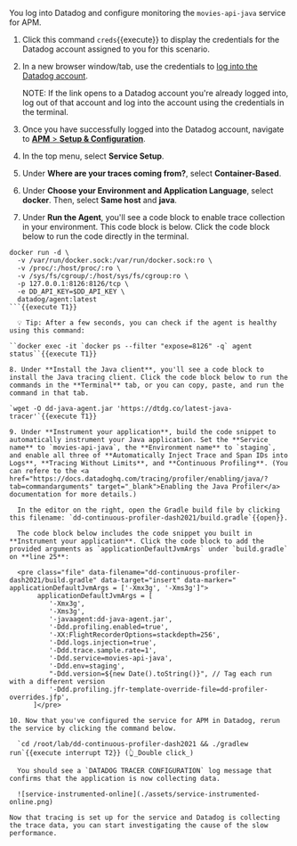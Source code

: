 You log into Datadog and configure monitoring the `movies-api-java` service for APM.

1. Click this command `creds`{{execute}} to display the credentials for the Datadog account assigned to you for this scenario.

2. In a new browser window/tab, use the credentials to <a href="https://app.datadoghq.com/account/login" target="_datadog">log into the Datadog account</a>.
    
    NOTE: If the link opens to a Datadog account you're already logged into, log out of that account and log into the account using the credentials in the terminal.

3. Once you have successfully logged into the Datadog account, navigate to <a href="https://app.datadoghq.com/apm/getting-started" target="_datadog">**APM** > **Setup & Configuration**</a>.

4. In the top menu, select **Service Setup**.

5. Under **Where are your traces coming from?**, select **Container-Based**.

6. Under **Choose your Environment and Application Language**, select **docker**. Then, select **Same host** and **java**.

7. Under **Run the Agent**, you'll see a code block to enable trace collection in your environment. This code block is below. Click the code block below to run the code directly in the terminal.

  ```
  docker run -d \
    -v /var/run/docker.sock:/var/run/docker.sock:ro \
    -v /proc/:/host/proc/:ro \
    -v /sys/fs/cgroup/:/host/sys/fs/cgroup:ro \
    -p 127.0.0.1:8126:8126/tcp \
    -e DD_API_KEY=$DD_API_KEY \
    datadog/agent:latest
  ```{{execute T1}}

    💡 Tip: After a few seconds, you can check if the agent is healthy using this command:

  ``docker exec -it `docker ps --filter "expose=8126" -q` agent status``{{execute T1}}

8. Under **Install the Java client**, you'll see a code block to install the Java tracing client. Click the code block below to run the commands in the **Terminal** tab, or you can copy, paste, and run the command in that tab.

  `wget -O dd-java-agent.jar 'https://dtdg.co/latest-java-tracer'`{{execute T1}}

9. Under **Instrument your application**, build the code snippet to automatically instrument your Java application. Set the **Service name** to `movies-api-java`, the **Environment name** to `staging`, and enable all three of **Automatically Inject Trace and Span IDs into Logs**, **Tracing Without Limits**, and **Continuous Profiling**. (You can refere to the <a href="https://docs.datadoghq.com/tracing/profiler/enabling/java/?tab=commandarguments" target="_blank">Enabling the Java Profiler</a> documentation for more details.)

    In the editor on the right, open the Gradle build file by clicking this filename: `dd-continuous-profiler-dash2021/build.gradle`{{open}}.

    The code block below includes the code snippet you built in **Instrument your application**. Click the code block to add the provided arguments as `applicationDefaultJvmArgs` under `build.gradle` on **line 25**:

    <pre class="file" data-filename="dd-continuous-profiler-dash2021/build.gradle" data-target="insert" data-marker="    applicationDefaultJvmArgs = ['-Xmx3g', '-Xms3g']">
         applicationDefaultJvmArgs = [
            '-Xmx3g',
            '-Xms3g',
            '-javaagent:dd-java-agent.jar',
            '-Ddd.profiling.enabled=true',
            '-XX:FlightRecorderOptions=stackdepth=256',
            '-Ddd.logs.injection=true',
            '-Ddd.trace.sample.rate=1',
            '-Ddd.service=movies-api-java',
            '-Ddd.env=staging',
            "-Ddd.version=${new Date().toString()}", // Tag each run with a different version
            '-Ddd.profiling.jfr-template-override-file=dd-profiler-overrides.jfp',
        ]</pre>

10. Now that you've configured the service for APM in Datadog, rerun the service by clicking the command below.

    `cd /root/lab/dd-continuous-profiler-dash2021 && ./gradlew run`{{execute interrupt T2}} (👆_Double click_)

    You should see a `DATADOG TRACER CONFIGURATION` log message that confirms that the application is now collecting data.

    ![service-instrumented-online](./assets/service-instrumented-online.png)

Now that tracing is set up for the service and Datadog is collecting the trace data, you can start investigating the cause of the slow performance.